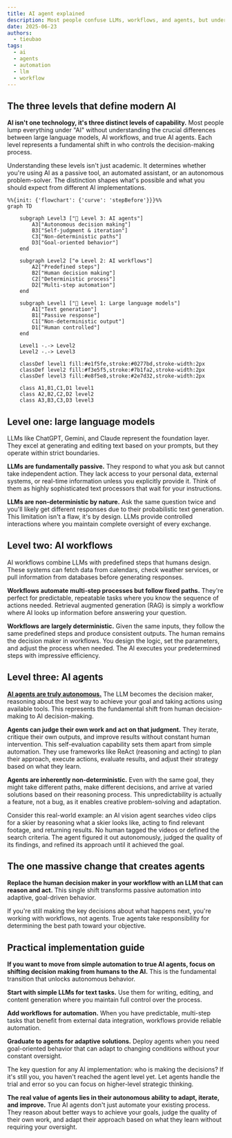 ```yaml
---
title: AI agent explained
description: Most people confuse LLMs, workflows, and agents, but understanding these three levels unlocks the real potential of AI automation. The key difference lies in who makes the decisions.
date: 2025-06-23
authors:
  - tieubao
tags:
  - ai
  - agents
  - automation
  - llm
  - workflow
---
```


## The three levels that define modern AI

**AI isn't one technology, it's three distinct levels of capability.** Most people lump everything under "AI" without understanding the crucial differences between large language models, AI workflows, and true AI agents. Each level represents a fundamental shift in who controls the decision-making process.

Understanding these levels isn't just academic. It determines whether you're using AI as a passive tool, an automated assistant, or an autonomous problem-solver. The distinction shapes what's possible and what you should expect from different AI implementations.

```mermaid
%%{init: {'flowchart': {'curve': 'stepBefore'}}}%%
graph TD
    
    subgraph Level3 ["🤖 Level 3: AI agents"]
        A3["Autonomous decision making"]
        B3["Self-judgment & iteration"]
        C3["Non-deterministic paths"]
        D3["Goal-oriented behavior"]
    end
    
    subgraph Level2 ["⚙️ Level 2: AI workflows"]
        A2["Predefined steps"]
        B2["Human decision making"]
        C2["Deterministic process"]
        D2["Multi-step automation"]
    end
    
    subgraph Level1 ["📝 Level 1: Large language models"]
        A1["Text generation"]
        B1["Passive response"]
        C1["Non-deterministic output"]
        D1["Human controlled"]
    end
    
    Level1 -.-> Level2
    Level2 -.-> Level3
    
    classDef level1 fill:#e1f5fe,stroke:#0277bd,stroke-width:2px
    classDef level2 fill:#f3e5f5,stroke:#7b1fa2,stroke-width:2px
    classDef level3 fill:#e8f5e8,stroke:#2e7d32,stroke-width:2px
    
    class A1,B1,C1,D1 level1
    class A2,B2,C2,D2 level2
    class A3,B3,C3,D3 level3
```

## Level one: large language models

LLMs like ChatGPT, Gemini, and Claude represent the foundation layer. They excel at generating and editing text based on your prompts, but they operate within strict boundaries.

**LLMs are fundamentally passive.** They respond to what you ask but cannot take independent action. They lack access to your personal data, external systems, or real-time information unless you explicitly provide it. Think of them as highly sophisticated text processors that wait for your instructions.

**LLMs are non-deterministic by nature.** Ask the same question twice and you'll likely get different responses due to their probabilistic text generation. This limitation isn't a flaw, it's by design. LLMs provide controlled interactions where you maintain complete oversight of every exchange.

## Level two: AI workflows

AI workflows combine LLMs with predefined steps that humans design. These systems can fetch data from calendars, check weather services, or pull information from databases before generating responses.

**Workflows automate multi-step processes but follow fixed paths.** They're perfect for predictable, repeatable tasks where you know the sequence of actions needed. Retrieval augmented generation (RAG) is simply a workflow where AI looks up information before answering your question.

**Workflows are largely deterministic.** Given the same inputs, they follow the same predefined steps and produce consistent outputs. The human remains the decision maker in workflows. You design the logic, set the parameters, and adjust the process when needed. The AI executes your predetermined steps with impressive efficiency.

## Level three: AI agents

[**AI agents are truly autonomous.**](https://memo.d.foundation/arc/on-agent/) The LLM becomes the decision maker, reasoning about the best way to achieve your goal and taking actions using available tools. This represents the fundamental shift from human decision-making to AI decision-making.

**Agents can judge their own work and act on that judgment.** They iterate, critique their own outputs, and improve results without constant human intervention. This self-evaluation capability sets them apart from simple automation. They use frameworks like ReAct (reasoning and acting) to plan their approach, execute actions, evaluate results, and adjust their strategy based on what they learn.

**Agents are inherently non-deterministic.** Even with the same goal, they might take different paths, make different decisions, and arrive at varied solutions based on their reasoning process. This unpredictability is actually a feature, not a bug, as it enables creative problem-solving and adaptation.

Consider this real-world example: an AI vision agent searches video clips for a skier by reasoning what a skier looks like, acting to find relevant footage, and returning results. No human tagged the videos or defined the search criteria. The agent figured it out autonomously, judged the quality of its findings, and refined its approach until it achieved the goal.

## The one massive change that creates agents

**Replace the human decision maker in your workflow with an LLM that can reason and act.** This single shift transforms passive automation into adaptive, goal-driven behavior.

If you're still making the key decisions about what happens next, you're working with workflows, not agents. True agents take responsibility for determining the best path toward your objective.

## Practical implementation guide

**If you want to move from simple automation to true AI agents, focus on shifting decision making from humans to the AI.** This is the fundamental transition that unlocks autonomous behavior.

**Start with simple LLMs for text tasks.** Use them for writing, editing, and content generation where you maintain full control over the process.

**Add workflows for automation.** When you have predictable, multi-step tasks that benefit from external data integration, workflows provide reliable automation.

**Graduate to agents for adaptive solutions.** Deploy agents when you need goal-oriented behavior that can adapt to changing conditions without your constant oversight.

The key question for any AI implementation: who is making the decisions? If it's still you, you haven't reached the agent level yet. Let agents handle the trial and error so you can focus on higher-level strategic thinking.

**The real value of agents lies in their autonomous ability to adapt, iterate, and improve.** True AI agents don't just automate your existing process. They reason about better ways to achieve your goals, judge the quality of their own work, and adapt their approach based on what they learn without requiring your oversight.

